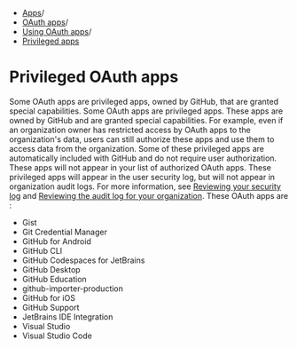   * [Apps](https://docs.github.com/en/apps "Apps")/
  * [OAuth apps](https://docs.github.com/en/apps/oauth-apps "OAuth apps")/
  * [Using OAuth apps](https://docs.github.com/en/apps/oauth-apps/using-oauth-apps "Using OAuth apps")/
  * [Privileged apps](https://docs.github.com/en/apps/oauth-apps/using-oauth-apps/privileged-oauth-apps "Privileged apps")


# Privileged OAuth apps
Some OAuth apps are privileged apps, owned by GitHub, that are granted special capabilities.
Some OAuth apps are privileged apps. These apps are owned by GitHub and are granted special capabilities. For example, even if an organization owner has restricted access by OAuth apps to the organization's data, users can still authorize these apps and use them to access data from the organization.
Some of these privileged apps are automatically included with GitHub and do not require user authorization. These apps will not appear in your list of authorized OAuth apps.
These privileged apps will appear in the user security log, but will not appear in organization audit logs. For more information, see [Reviewing your security log](https://docs.github.com/en/authentication/keeping-your-account-and-data-secure/reviewing-your-security-log) and [Reviewing the audit log for your organization](https://docs.github.com/en/organizations/keeping-your-organization-secure/managing-security-settings-for-your-organization/reviewing-the-audit-log-for-your-organization).
These OAuth apps are :
  * Gist
  * Git Credential Manager
  * GitHub for Android
  * GitHub CLI
  * GitHub Codespaces for JetBrains
  * GitHub Desktop
  * GitHub Education
  * github-importer-production 
  * GitHub for iOS
  * GitHub Support
  * JetBrains IDE Integration
  * Visual Studio
  * Visual Studio Code


